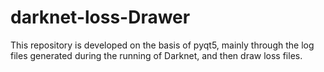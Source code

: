 # darknet-loss-Drawer
This repository is developed on the basis of pyqt5, mainly through the log files generated during the running of Darknet, and then draw loss files.
